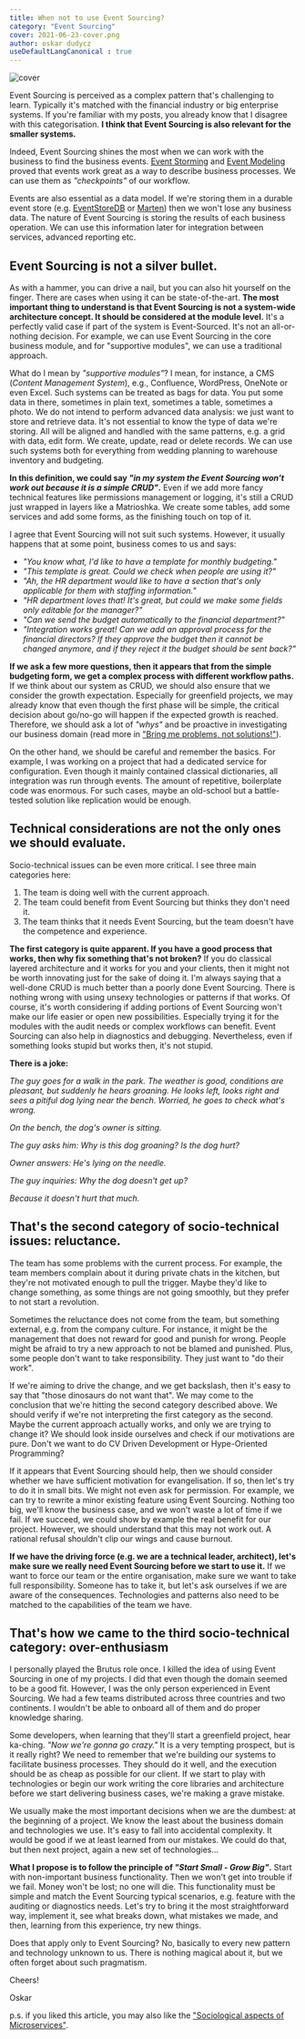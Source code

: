 ```yaml
---
title: When not to use Event Sourcing?
category: "Event Sourcing"
cover: 2021-06-23-cover.png
author: oskar dudycz
useDefaultLangCanonical : true
---
```


![cover](2021-06-23-cover.png)

Event Sourcing is perceived as a complex pattern that's challenging to learn. Typically it's matched with the financial industry or big enterprise systems. If you're familiar with my posts, you already know that I disagree with this categorisation. **I think that Event Sourcing is also relevant for the smaller systems.**

Indeed, Event Sourcing shines the most when we can work with the business to find the business events. [Event Storming](https://www.eventstorming.com/) and [Event Modeling](https://eventmodeling.org/posts/what-is-event-modeling/) proved that events work great as a way to describe business processes. We can use them as _"checkpoints"_ of our workflow.

Events are also essential as a data model. If we're storing them in a durable event store (e.g. [EventStoreDB](https://www.eventstore.com) or [Marten](https://martendb.io/)) then we won't lose any business data. The nature of Event Sourcing is storing the results of each business operation. We can use this information later for integration between services, advanced reporting etc.

## Event Sourcing is not a silver bullet. 

As with a hammer, you can drive a nail, but you can also hit yourself on the finger. There are cases when using it can be state-of-the-art. **The most important thing to understand is that Event Sourcing is not a system-wide architecture concept. It should be considered at the module level.** It's a perfectly valid case if part of the system is Event-Sourced. It's not an all-or-nothing decision. For example, we can use Event Sourcing in the core business module, and for "supportive modules", we can use a traditional approach.

What do I mean by _"supportive modules"_? I mean, for instance, a CMS (_Content Management System_), e.g., Confluence, WordPress, OneNote or even Excel. Such systems can be treated as bags for data. You put some data in there, sometimes in plain text, sometimes a table, sometimes a photo. We do not intend to perform advanced data analysis: we just want to store and retrieve data. It's not essential to know the type of data we're storing. All will be aligned and handled with the same patterns, e.g. a grid with data, edit form. We create, update, read or delete records. We can use such systems both for everything from wedding planning to warehouse inventory and budgeting.

**In this definition, we could say _"in my system the Event Sourcing won't work out because it is a simple CRUD"_.**  Even if we add more fancy technical features like permissions management or logging, it's still a CRUD just wrapped in layers like a Matrioshka. We create some tables, add some services and add some forms, as the finishing touch on top of it.

I agree that Event Sourcing will not suit such systems. However, it usually happens that at some point, business comes to us and says:
- _"You know what, I'd like to have a template for monthly budgeting."_
- _"This template is great. Could we check when people are using it?"_
- _"Ah, the HR department would like to have a section that's only applicable for them with staffing information."_
- _"HR department loves that! It's great, but could we make some fields only editable for the manager?"_
- _"Can we send the budget automatically to the financial department?"_
- _"Integration works great! Can we add an approval process for the financial directors? If they approve the budget then it cannot be changed anymore, and if they reject it the budget should be sent back?"_

**If we ask a few more questions, then it appears that from the simple budgeting form, we get a complex process with different workflow paths.** If we think about our system as CRUD, we should also ensure that we consider the growth expectation. Especially for greenfield projects, we may already know that even though the first phase will be simple, the critical decision about go/no-go will happen if the expected growth is reached. Therefore, we should ask a lot of _"whys"_ and be proactive in investigating our business domain (read more in ["Bring me problems, not solutions!"](/pl/bring_me_problems_not_solutions/)).

On the other hand, we should be careful and remember the basics. For example, I was working on a project that had a dedicated service for configuration. Even though it mainly contained classical dictionaries, all integration was run through events. The amount of repetitive, boilerplate code was enormous. For such cases, maybe an old-school but a battle-tested solution like replication would be enough.

## Technical considerations are not the only ones we should evaluate.

Socio-technical issues can be even more critical.  I see three main categories here:
1. The team is doing well with the current approach.
2. The team could benefit from Event Sourcing but thinks they don't need it.
3. The team thinks that it needs Event Sourcing, but the team doesn't have the competence and experience.

**The first category is quite apparent. If you have a good process that works, then why fix something that's not broken?** If you do classical layered architecture and it works for you and your clients, then it might not be worth innovating just for the sake of doing it. I'm always saying that a well-done CRUD is much better than a poorly done Event Sourcing. There is nothing wrong with using unsexy technologies or patterns if that works. Of course, it's worth considering if adding portions of Event Sourcing won't make our life easier or open new possibilities. Especially trying it for the modules with the audit needs or complex workflows can benefit. Event Sourcing can also help in diagnostics and debugging. Nevertheless, even if something looks stupid but works then, it's not stupid.

**There is a joke:**

_The guy goes for a walk in the park. The weather is good, conditions are pleasant, but suddenly he hears groaning. He looks left, looks right and sees a pitiful dog lying near the bench. Worried, he goes to check what's wrong._

_On the bench, the dog's owner is sitting._

_The guy asks him: Why is this dog groaning? Is the dog hurt?_

_Owner answers: He's lying on the needle._

_The guy inquiries: Why the dog doesn't get up?_

_Because it doesn't hurt that much._

## That's the second category of socio-technical issues: reluctance.

The team has some problems with the current process. For example, the team members complain about it during private chats in the kitchen, but they're not motivated enough to pull the trigger. Maybe they'd like to change something, as some things are not going smoothly, but they prefer to not start a revolution. 

Sometimes the reluctance does not come from the team, but something external, e.g. from the company culture. For instance, it might be the management that does not reward for good and punish for wrong. People might be afraid to try a new approach to not be blamed and punished. Plus, some people don't want to take responsibility. They just want to "do their work".

If we're aiming to drive the change, and we get backslash, then it's easy to say that "those dinosaurs do not want that". We may come to the conclusion that we're hitting the second category described above. We should verify if we're not interpreting the first category as the second. Maybe the current approach actually works, and only we are trying to change it? We should look inside ourselves and check if our motivations are pure. Don't we want to do CV Driven Development or Hype-Oriented Programming?

If it appears that Event Sourcing should help, then we should consider whether we have sufficient motivation for evangelisation. If so, then let's try to do it in small bits. We might not even ask for permission. For example, we can try to rewrite a minor existing feature using Event Sourcing. Nothing too big, we'll know the business case, and we won't waste a lot of time if we fail. If we succeed, we could show by example the real benefit for our project. However, we should understand that this may not work out. A rational refusal shouldn't clip our wings and cause burnout.

**If we have the driving force (e.g. we are a technical leader, architect), let's make sure we really need Event Sourcing before we start to use it.** If we want to force our team or the entire organisation, make sure we want to take full responsibility. Someone has to take it, but let's ask ourselves if we are aware of the consequences. Technologies and patterns also need to be matched to the capabilities of the team we have.

## That's how we came to the third socio-technical category: over-enthusiasm 

I personally played the Brutus role once. I killed the idea of using Event Sourcing in one of my projects. I did that even though the domain seemed to be a good fit. However, I was the only person experienced in Event Sourcing. We had a few teams distributed across three countries and two continents. I wouldn't be able to onboard all of them and do proper knowledge sharing.

Some developers, when learning that they'll start a greenfield project, hear ka-ching. _"Now we're gonna go crazy."_ It is a very tempting prospect, but is it really right? We need to remember that we're building our systems to facilitate business processes. They should do it well, and the execution should be as cheap as possible for our client. If we start to play with technologies or begin our work writing the core libraries and architecture before we start delivering business cases, we're making a grave mistake.

We usually make the most important decisions when we are the dumbest: at the beginning of a project. We know the least about the business domain and technologies we use. It's easy to fall into accidental complexity. It would be good if we at least learned from our mistakes. We could do that, but then next project, again a new set of technologies...

**What I propose is to follow the principle of _"Start Small - Grow Big"_.** Start with non-important business functionality. Then we won't get into trouble if we fail. Money won't be lost; no one will die. This functionality must be simple and match the Event Sourcing typical scenarios, e.g. feature with the auditing or diagnostics needs. Let's try to bring it the most straightforward way, implement it, see what breaks down, what mistakes we made, and then, learning from this experience, try new things.

Does that apply only to Event Sourcing? No, basically to every new pattern and technology unknown to us. There is nothing magical about it, but we often forget about such pragmatism.

Cheers!

Oskar

p.s. if you liked this article, you may also like the ["Sociological aspects of Microservices"](/pl/sociological_aspects_of_microservices/).